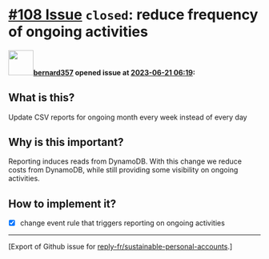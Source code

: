 # [\#108 Issue](https://github.com/reply-fr/sustainable-personal-accounts/issues/108) `closed`: reduce frequency of ongoing activities

#### <img src="https://avatars.githubusercontent.com/u/235078?v=4" width="50">[bernard357](https://github.com/bernard357) opened issue at [2023-06-21 06:19](https://github.com/reply-fr/sustainable-personal-accounts/issues/108):

## What is this?
Update CSV reports for ongoing month every week instead of every day

## Why is this important?
Reporting induces reads from DynamoDB. With this change we reduce costs from DynamoDB, while still providing some visibility on ongoing activities.

## How to implement it?

- [x] change event rule that triggers reporting on ongoing activities




-------------------------------------------------------------------------------



[Export of Github issue for [reply-fr/sustainable-personal-accounts](https://github.com/reply-fr/sustainable-personal-accounts).]
